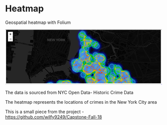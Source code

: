 # Heatmap
Geospatial heatmap with Folium

![Screenshot](GeoHeat1200.png)

The data is sourced from NYC Open Data- Historic Crime Data

The heatmap represents the locations of crimes in the New York City area

This is a small piece from the project - https://github.com/wilfy9249/Capstone-Fall-18
